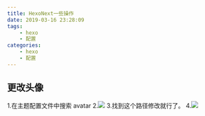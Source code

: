 ```yaml
---
title: HexoNext一些操作
date: 2019-03-16 23:28:09
tags:
    - hexo
    - 配置
categories:
    - hexo
    - 配置
---
```


## 更改头像
1.在主题配置文件中搜索 avatar
2.![](https://i.loli.net/2019/03/16/5c8d168f25b28.png)
3.找到这个路径修改就行了。
4.![](https://i.loli.net/2019/03/16/5c8d17d61e219.png)